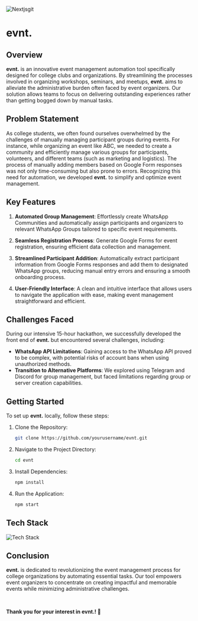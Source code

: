 

![Nextjsgit](https://github.com/user-attachments/assets/d276960c-bfd6-4b41-8ea3-3daa52a0c027)


# evnt.

## Overview

**evnt.** is an innovative event management automation tool specifically designed for college clubs and organizations. By streamlining the processes involved in organizing workshops, seminars, and meetups, **evnt.** aims to alleviate the administrative burden often faced by event organizers. Our solution allows teams to focus on delivering outstanding experiences rather than getting bogged down by manual tasks.

## Problem Statement

As college students, we often found ourselves overwhelmed by the challenges of manually managing participant groups during events. For instance, while organizing an event like ABC, we needed to create a community and efficiently manage various groups for participants, volunteers, and different teams (such as marketing and logistics). The process of manually adding members based on Google Form responses was not only time-consuming but also prone to errors. Recognizing this need for automation, we developed **evnt.** to simplify and optimize event management.

## Key Features

1. **Automated Group Management**: Effortlessly create WhatsApp Communities and automatically assign participants and organizers to relevant WhatsApp Groups tailored to specific event requirements.

2. **Seamless Registration Process**: Generate Google Forms for event registration, ensuring efficient data collection and management.

3. **Streamlined Participant Addition**: Automatically extract participant information from Google Forms responses and add them to designated WhatsApp groups, reducing manual entry errors and ensuring a smooth onboarding process.

4. **User-Friendly Interface**: A clean and intuitive interface that allows users to navigate the application with ease, making event management straightforward and efficient.

## Challenges Faced

During our intensive 15-hour hackathon, we successfully developed the front end of **evnt.** but encountered several challenges, including:

- **WhatsApp API Limitations**: Gaining access to the WhatsApp API proved to be complex, with potential risks of account bans when using unauthorized methods.
- **Transition to Alternative Platforms**: We explored using Telegram and Discord for group management, but faced limitations regarding group or server creation capabilities.

## Getting Started

To set up **evnt.** locally, follow these steps:

1. Clone the Repository:

    ```bash
    git clone https://github.com/yourusername/evnt.git
    ```
    
2. Navigate to the Project Directory:
   
    ```bash
    cd evnt
    ```
    
3. Install Dependencies:
   
    ```bash
    npm install
    ```

4. Run the Application:

    ```bash
    npm start
    ```

## Tech Stack

![Tech Stack](https://skillicons.dev/icons?i=js,html,tailwind,nextjs,vercel,figma)

## Conclusion

**evnt.** is dedicated to revolutionizing the event management process for college organizations by automating essential tasks. Our tool empowers event organizers to concentrate on creating impactful and memorable events while minimizing administrative challenges.

<br/>

**Thank you for your interest in evnt.! 🤝**
